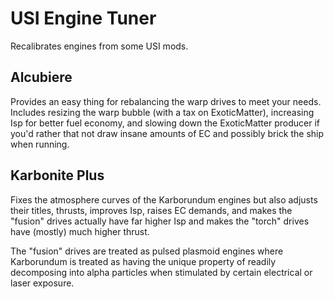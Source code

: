 # USI Engine Tuner
Recalibrates engines from some USI mods.

## Alcubiere
Provides an easy thing for rebalancing the warp drives to meet your needs. Includes resizing the warp bubble (with a tax on ExoticMatter), increasing Isp for better fuel economy, and slowing down the ExoticMatter producer if you'd rather that not draw insane amounts of EC and possibly brick the ship when running.

## Karbonite Plus
Fixes the atmosphere curves of the Karborundum engines but also adjusts their titles, thrusts, improves Isp, raises EC demands, and makes the "fusion" drives actually have far higher Isp and makes the "torch" drives have (mostly) much higher thrust.

The "fusion" drives are treated as pulsed plasmoid engines where Karborundum is treated as having the unique property of readily decomposing into alpha particles when stimulated by certain electrical or laser exposure.